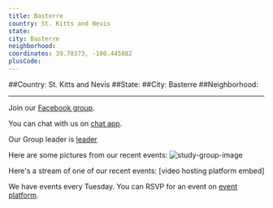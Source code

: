 ```yaml
---
title: Basterre
country: St. Kitts and Nevis
state: 
city: Basterre
neighborhood: 
coordinates: 39.78373, -100.445882
plusCode:
---
```


##Country: St. Kitts and Nevis
##State: 
##City: Basterre
##Neighborhood: 
*****
Join our [Facebook group](https://www.facebook.com/groups/free.code.camp.basseterre.stkitts).

You can chat with us on [chat app]().

Our Group leader is [leader]()

Here are some pictures from our recent events:
![study-group-image]()

Here's a stream of one of our recent events:
[video hosting platform embed]

We have events every Tuesday. You can RSVP for an event on [event platform]().
